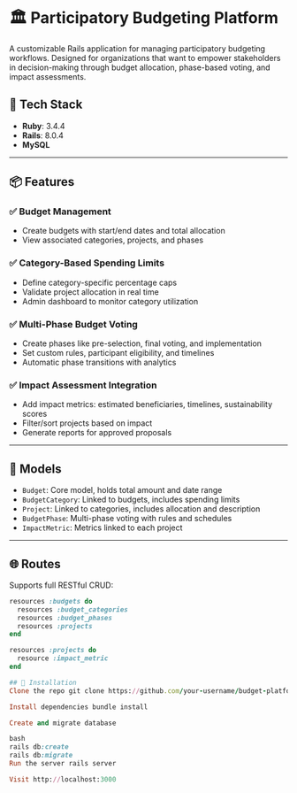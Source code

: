 # 🏛️ Participatory Budgeting Platform

A customizable Rails application for managing participatory budgeting workflows. Designed for organizations that want to empower stakeholders in decision-making through budget allocation, phase-based voting, and impact assessments.

## 🚀 Tech Stack

- **Ruby**: 3.4.4
- **Rails**: 8.0.4
- **MySQL** 

---

## 📦 Features

### ✅ Budget Management
- Create budgets with start/end dates and total allocation
- View associated categories, projects, and phases

### ✅ Category-Based Spending Limits
- Define category-specific percentage caps
- Validate project allocation in real time
- Admin dashboard to monitor category utilization

### ✅ Multi-Phase Budget Voting
- Create phases like pre-selection, final voting, and implementation
- Set custom rules, participant eligibility, and timelines
- Automatic phase transitions with analytics

### ✅ Impact Assessment Integration
- Add impact metrics: estimated beneficiaries, timelines, sustainability scores
- Filter/sort projects based on impact
- Generate reports for approved proposals

---

## 🧰 Models

- `Budget`: Core model, holds total amount and date range
- `BudgetCategory`: Linked to budgets, includes spending limits
- `Project`: Linked to categories, includes allocation and description
- `BudgetPhase`: Multi-phase voting with rules and schedules
- `ImpactMetric`: Metrics linked to each project

---

## 🌐 Routes

Supports full RESTful CRUD:
```ruby
resources :budgets do
  resources :budget_categories
  resources :budget_phases
  resources :projects
end

resources :projects do
  resource :impact_metric
end

## 🧪 Installation
Clone the repo git clone https://github.com/your-username/budget-platform.git

Install dependencies bundle install

Create and migrate database

bash
rails db:create
rails db:migrate
Run the server rails server

Visit http://localhost:3000
